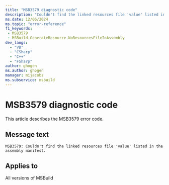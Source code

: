 ```yaml
---
title: "MSB3579 diagnostic code"
description: "Couldn't find the linked resources file 'value' listed in the assembly manifest."
ms.date: 12/06/2024
ms.topic: "error-reference"
f1_keywords:
 - MSB3579
 - MSBuild.GenerateResource.NoResourcesFileInAssembly
dev_langs:
  - "VB"
  - "CSharp"
  - "C++"
  - "FSharp"
author: ghogen
ms.author: ghogen
manager: mijacobs
ms.subservice: msbuild
---
```


# MSB3579 diagnostic code

<!-- :::ErrorDefinitionDescription::: -->
<!-- :::editable-content name="introDescription"::: -->
This article describes the MSB3579 error code.
<!-- :::editable-content-end::: -->

## Message text

`MSB3579: Couldn't find the linked resources file 'value' listed in the assembly manifest.`

<!-- :::editable-content name="postOutputDescription"::: -->
<!--
{StrBegin="MSB3579: "}
-->
<!-- :::editable-content-end::: -->
<!-- :::ErrorDefinitionDescription-end::: -->

## Applies to

All versions of MSBuild

